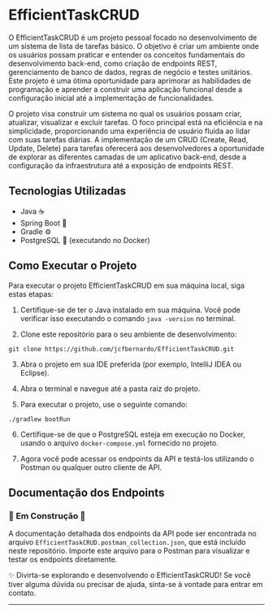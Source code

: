 # EfficientTaskCRUD

O EfficientTaskCRUD é um projeto pessoal focado no desenvolvimento de um sistema de lista de tarefas básico. O objetivo é criar um ambiente onde os usuários possam praticar e entender os conceitos fundamentais do desenvolvimento back-end, como criação de endpoints REST, gerenciamento de banco de dados, regras de negócio e testes unitários. 
Este projeto é uma ótima oportunidade para aprimorar as habilidades de programação e aprender a construir uma aplicação funcional desde a configuração inicial até a implementação de funcionalidades.

O projeto visa construir um sistema no qual os usuários possam criar, atualizar, visualizar e excluir tarefas. O foco principal está na eficiência e na simplicidade, proporcionando uma experiência de usuário fluida ao lidar com suas tarefas diárias. A implementação de um CRUD (Create, Read, Update, Delete) para tarefas oferecerá aos desenvolvedores a oportunidade de explorar as diferentes camadas de um aplicativo back-end, desde a configuração da infraestrutura até a exposição de endpoints REST.

## Tecnologias Utilizadas

- Java ☕
- Spring Boot 🍃
- Gradle ⚙️
- PostgreSQL 🐘 (executando no Docker)

## Como Executar o Projeto

Para executar o projeto EfficientTaskCRUD em sua máquina local, siga estas etapas:

1. Certifique-se de ter o Java instalado em sua máquina. Você pode verificar isso executando o comando `java -version` no terminal.

2. Clone este repositório para o seu ambiente de desenvolvimento:

`git clone https://github.com/jcfbernardo/EfficientTaskCRUD.git`

3. Abra o projeto em sua IDE preferida (por exemplo, IntelliJ IDEA ou Eclipse).

4. Abra o terminal e navegue até a pasta raiz do projeto.

5. Para executar o projeto, use o seguinte comando:

`./gradlew bootRun`


6. Certifique-se de que o PostgreSQL esteja em execução no Docker, usando o arquivo `docker-compose.yml` fornecido no projeto.

7. Agora você pode acessar os endpoints da API e testá-los utilizando o Postman ou qualquer outro cliente de API.

## Documentação dos Endpoints 
### 🚧 Em Construção 🚧

A documentação detalhada dos endpoints da API pode ser encontrada no arquivo `EfficientTaskCRUD.postman_collection.json`, que está incluído neste repositório. Importe este arquivo para o Postman para visualizar e testar os endpoints diretamente.

✨ Divirta-se explorando e desenvolvendo o EfficientTaskCRUD! Se você tiver alguma dúvida ou precisar de ajuda, sinta-se à vontade para entrar em contato.

---
